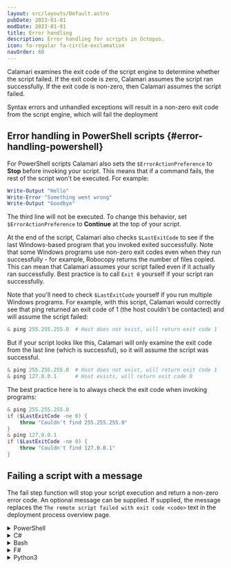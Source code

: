 ```yaml
---
layout: src/layouts/Default.astro
pubDate: 2023-01-01
modDate: 2023-01-01
title: Error handling
description: Error handling for scripts in Octopus.
icon: fa-regular fa-circle-exclamation
navOrder: 60
---
```


Calamari examines the exit code of the script engine to determine whether the script failed. If the exit code is zero, Calamari assumes the script ran successfully. If the exit code is non-zero, then Calamari assumes the script failed.

Syntax errors and unhandled exceptions will result in a non-zero exit code from the script engine, which will fail the deployment

## Error handling in PowerShell scripts {#error-handling-powershell}

For PowerShell scripts Calamari also sets the `$ErrorActionPreference` to **Stop** before invoking your script. This means that if a command fails, the rest of the script won't be executed. For example:

```powershell
Write-Output "Hello"
Write-Error "Something went wrong"
Write-Output "Goodbye"
```

The third line will not be executed. To change this behavior, set `$ErrorActionPreference` to **Continue** at the top of your script.

At the end of the script, Calamari also checks `$LastExitCode` to see if the last Windows-based program that you invoked exited successfully. Note that some Windows programs use non-zero exit codes even when they run successfully - for example, Robocopy returns the number of files copied. This can mean that Calamari assumes your script failed even if it actually ran successfully. Best practice is to call `Exit 0` yourself if your script ran successfully.

Note that you'll need to check `$LastExitCode` yourself if you run multiple Windows programs. For example, with this script, Calamari would correctly see that ping returned an exit code of 1 (the host couldn't be contacted) and will assume the script failed:

```powershell
& ping 255.255.255.0  # Host does not exist, will return exit code 1
```

But if your script looks like this, Calamari will only examine the exit code from the last line (which is successful), so it will assume the script was successful.

```powershell
& ping 255.255.255.0  # Host does not exist, will return exit code 1
& ping 127.0.0.1      # Host exists, will return exit code 0
```

The best practice here is to always check the exit code when invoking programs:

```powershell
& ping 255.255.255.0
if ($LastExitCode -ne 0) {
    throw "Couldn't find 255.255.255.0"
}
& ping 127.0.0.1
if ($LastExitCode -ne 0) {
    throw "Couldn't find 127.0.0.1"
}
```

## Failing a script with a message

The fail step function will stop your script execution and return a non-zero error code. An optional message can be supplied. If supplied, the message replaces
the `The remote script failed with exit code <code>` text in the deployment process overview page.

<details data-group="error-handling">
<summary>PowerShell</summary>

```powershell
Fail-Step "A friendly message"
```

</details>
<details data-group="error-handling">
<summary>C#</summary>

```csharp
Octopus.FailStep("A friendly message");
```

</details>
<details data-group="error-handling">
<summary>Bash</summary>

```bash
fail_step "A friendly message"
```

</details>
<details data-group="error-handling">
<summary>F#</summary>

```fsharp
Octopus.failStep "A friendly message"
```

</details>
<details data-group="error-handling">
<summary>Python3</summary>

```python
failstep("A friendly message")
```

</details>
